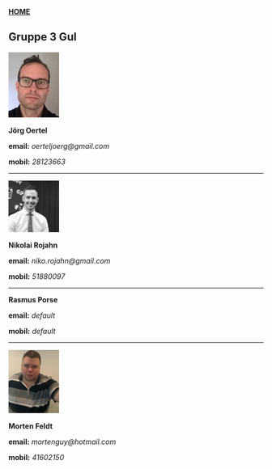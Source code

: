 [**HOME**](index.md)


## Gruppe 3 Gul


<img src="joerg.jpg" width="100"/> 

**Jörg Oertel**

**email:** _oerteljoerg@gmail.com_

**mobil:**  _28123663_

***
<img src="nikolai.jpg" width="100"/>

**Nikolai Rojahn**

**email:** _niko.rojahn@gmail.com_

**mobil:**  _51880097_

***
**Rasmus Porse**

**email:** _default_

**mobil:**  _default_

***
<img src="morten.jpg" width="100"/>

**Morten Feldt**

**email:** _mortenguy@hotmail.com_

**mobil:**  _41602150_

